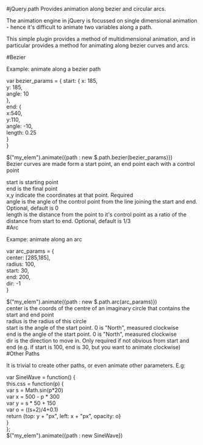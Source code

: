 #jQuery.path
Provides animation along bezier and circular arcs.<br>

The animation engine in jQuery is focussed on single dimensional animation - hence it's difficult to animate two variables along a path.<br>

This simple plugin provides a method of multidimensional animation, and in particular provides a method for animating along bezier curves and arcs.<br>

#Bezier

Example: animate along a bezier path<br>

var bezier_params = {
    start: { 
      x: 185,<br>
      y: 185,<br> 
      angle: 10<br>
    },  <br>
    end: { <br>
      x:540,<br>
      y:110, <br>
      angle: -10, <br>
      length: 0.25<br>
    }<br>
  }<br>
  
$("my_elem").animate({path : new $.path.bezier(bezier_params)})<br>
Bezier curves are made form a start point, an end point each with a control point<br>

start is starting point<br>
end is the final point<br>
x,y indicate the coordinates at that point. Required<br>
angle is the angle of the control point from the line joining the start and end. Optional, default is 0<br>
length is the distance from the point to it's control point as a ratio of the distance from start to end. Optional, default is 1/3<br>
#Arc

Exampe: animate along an arc<br>

  
var arc_params = {<br>
    center: [285,185],  <br>
        radius: 100,   <br> 
        start: 30,<br>
        end: 200,<br>
        dir: -1<br>
  }<br>
  
$("my_elem").animate({path : new $.path.arc(arc_params)})<br>
center is the coords of the centre of an imaginary circle that contains the start and end point<br>
radius is the radius of this circle<br>
start is the angle of the start point. 0 is "North", measured clockwise<br>
end is the angle of the start point. 0 is "North", measured clockwise<br>
dir is the direction to move in. Only required if not obvious from start and end (e.g. if start is 100, end is 30, but you want to animate clockwise)<br>
#Other Paths

It is trivial to create other paths, or even animate other parameters. E.g:<br>

var SineWave = function() {<br>
  this.css = function(p) {<br>
    var s = Math.sin(p*20)<br>
    var x = 500 - p * 300 <br>
    var y = s * 50 + 150<br>
    var o = ((s+2)/4+0.1)<br>
    return {top: y + "px", left: x + "px", opacity: o}<br>
  } <br>
};
  <br>
$("my_elem").animate({path : new SineWave})<br>
